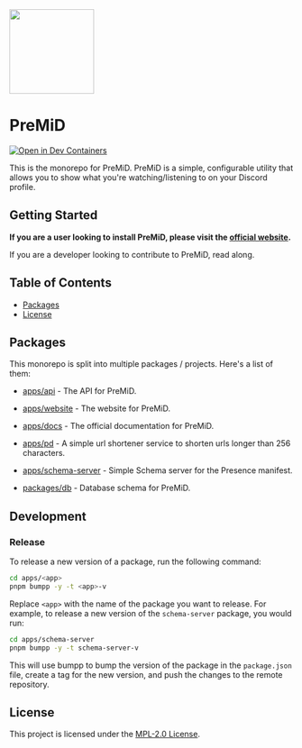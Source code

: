<img src="https://cdn.rcd.gg/PreMiD.png" width="150px" />

# PreMiD

[![Open in Dev Containers](https://img.shields.io/static/v1?label=Dev%20Containers&message=Open&color=blue&logo=visualstudiocode)](https://vscode.dev/redirect?url=vscode://ms-vscode-remote.remote-containers/cloneInVolume?url=https://github.com/PreMiD/PreMiD)

This is the monorepo for PreMiD. PreMiD is a simple, configurable utility that allows you to show what you're watching/listening to on your Discord profile.

## Getting Started

**If you are a user looking to install PreMiD, please visit the [official website](https://premid.app).**

If you are a developer looking to contribute to PreMiD, read along.

## Table of Contents

- [Packages](#packages)
- [License](#license)

## Packages

This monorepo is split into multiple packages / projects. Here's a list of them:

- [apps/api](apps/api) - The API for PreMiD.
- [apps/website](apps/website) - The website for PreMiD.
- [apps/docs](apps/docs) - The official documentation for PreMiD.
- [apps/pd](apps/pd/README.md) - A simple url shortener service to shorten urls longer than 256 characters.
- [apps/schema-server](apps/schema-server) - Simple Schema server for the Presence manifest.

- [packages/db](packages/db) - Database schema for PreMiD.

## Development

### Release

To release a new version of a package, run the following command:

```bash
cd apps/<app>
pnpm bumpp -y -t <app>-v
```

Replace `<app>` with the name of the package you want to release. For example, to release a new version of the `schema-server` package, you would run:

```bash
cd apps/schema-server
pnpm bumpp -y -t schema-server-v
```

This will use bumpp to bump the version of the package in the `package.json` file, create a tag for the new version, and push the changes to the remote repository.

## License

This project is licensed under the [MPL-2.0 License](LICENSE).
